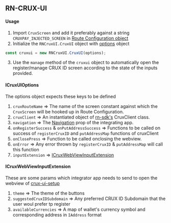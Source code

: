 ## RN-CRUX-UI


#### Usage

1. Import `CruxScreen` and add it preferably against a string `CRUXPAY_INJECTED_SCREEN` in [Route Configuration object](https://reactnavigation.org/docs/en/hello-react-navigation.html#route-configuration-shorthand)
2. Initialize the `RNCruxUI.CruxUI` object with [options](#icruxuioptions) object
```javascript
const cruxui = new RNCruxUI.CruxUI(options);
```
3. Use the `manage` method of the `cruxui` object to automatically open the register/manage CRUX ID screen according to the state of the inputs provided.
 

#### ICruxUIOptions

The options object expects these keys to be defined 
1. `cruxRouteName` => The name of the screen constant against which the `CruxScreen` will be hooked up in Route Configuration.
2. `cruxClient` => An instantiated object of [rn-sdk's](https://github.com/cruxprotocol/rn-sdk) CruxClient class.
3. `navigation` => The [Navigation](https://reactnavigation.org/docs/en/navigation-prop.html) prop of the integrating app.
4. `onRegisterSuccess` & `onPutAddressSuccess` => Functions to be called on success of `registerCruxID` and `putAddressMap` functions of cruxClient
5. `onClosePress` => Function to be called onclosing the webview.
6. `onError` => Any error thrown by `registerCruxID` & `putAddressMap` will call this function
7. `inputExtension` => [ICruxWebViewInputExtension](#icruxwebviewinputextension)

#### ICruxWebViewInputExtension
 These are some params which integrator app needs to send to open the webview of [crux-ui-setup](https://github.com/cruxprotocol/crux-ui-setup)
 1. `theme` => The theme of the buttons
 2. `suggestedCruxIDSubdomain` => Any preferred CRUX ID Subdomain that the user woul prefer tp register
 3. `availableCurrencies` => A map of wallet's currency symbol and corresponding address in `IAddress` format 
